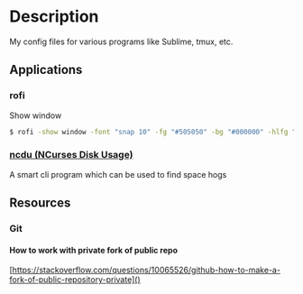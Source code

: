 # Description

My config files for various programs like Sublime, tmux, etc.

## Applications

### rofi
Show window

```bash
$ rofi -show window -font "snap 10" -fg "#505050" -bg "#000000" -hlfg "#ffb964" -hlbg "#000000" -o 85
```

### [ncdu (NCurses Disk Usage)](https://dev.yorhel.nl/ncdu)
A smart cli program which can be used to find space hogs

## Resources

### Git

#### How to work with private fork of public repo
[https://stackoverflow.com/questions/10065526/github-how-to-make-a-fork-of-public-repository-private]()
